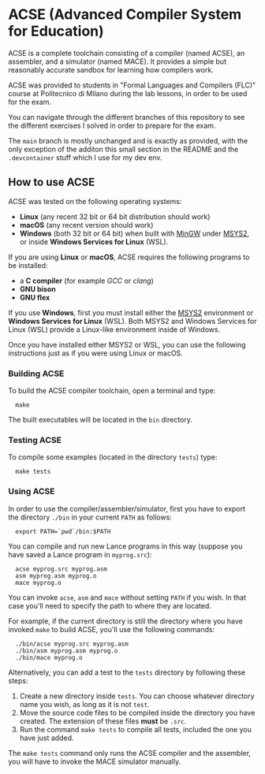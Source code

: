 # ACSE (Advanced Compiler System for Education)

ACSE is a complete toolchain consisting of a compiler (named ACSE), an
assembler, and a simulator (named MACE). It provides a simple but reasonably
accurate sandbox for learning how compilers work.

ACSE was provided to students in "Formal Languages and Compilers (FLC)" course 
at Politecnico di Milano during the lab lessons, in order to be used
for the exam.

You can navigate through the different branches of this repository to see the 
different exercises I solved in order to prepare for the exam.

The `main` branch is mostly unchanged and is exactly as provided, with the only
exception of the additon this small section in the README and the `.devcontainer`
stuff which I use for my dev env.

## How to use ACSE

ACSE was tested on the following operating systems:

- **Linux** (any recent 32 bit or 64 bit distribution should work)
- **macOS** (any recent version should work)
- **Windows** (both 32 bit or 64 bit) when built with
  [MinGW](http://www.mingw.org) under [MSYS2](https://www.msys2.org), or inside
  **Windows Services for Linux** (WSL).

If you are using **Linux** or **macOS**, ACSE requires the following programs
to be installed:

- a **C compiler** (for example *GCC* or *clang*)
- **GNU bison**
- **GNU flex**

If you use **Windows**, first you must install either the
[MSYS2](https://www.msys2.org) environment or **Windows Services for Linux**
(WSL). Both MSYS2 and Windows Services for Linux (WSL) provide a Linux-like
environment inside of Windows.

Once you have installed either MSYS2 or WSL, you can use the following
instructions just as if you were using Linux or macOS.

### Building ACSE

To build the ACSE compiler toolchain, open a terminal and type:

      make

The built executables will be located in the `bin` directory.

### Testing ACSE

To compile some examples (located in the directory `tests`) type:

      make tests

### Using ACSE

In order to use the compiler/assembler/simulator, first you have
to export the directory `./bin` in your current `PATH` as follows:

      export PATH=`pwd`/bin:$PATH

You can compile and run new Lance programs in this way (suppose you
have saved a Lance program in `myprog.src`):

      acse myprog.src myprog.asm
      asm myprog.asm myprog.o
      mace myprog.o

You can invoke `acse`, `asm` and `mace` without setting `PATH` if you wish. In
that case you'll need to specify the path to where they are located.

For example, if the current directory is still the directory where you have
invoked `make` to build ACSE, you'll use the following commands:

      ./bin/acse myprog.src myprog.asm
      ./bin/asm myprog.asm myprog.o
      ./bin/mace myprog.o

Alternatively, you can add a test to the `tests` directory by following these
steps:

1. Create a new directory inside `tests`. You can choose whatever directory
   name you wish, as long as it is not `test`.
2. Move the source code files to be compiled inside the directory you have
   created. The extension of these files **must** be `.src`.
3. Run the command `make tests` to compile all tests, included the one you have
   just added.
   
The `make tests` command only runs the ACSE compiler and the assembler, you
will have to invoke the MACE simulator manually.
